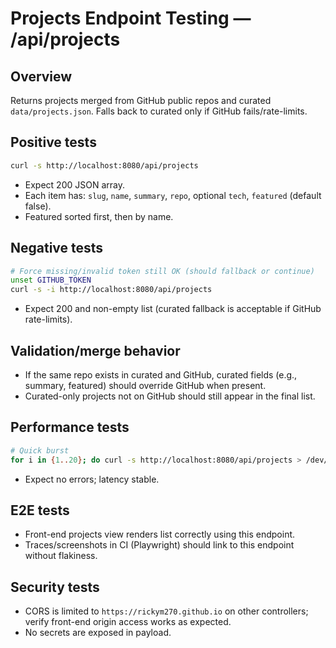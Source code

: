 # Projects Endpoint Testing — /api/projects

## Overview
Returns projects merged from GitHub public repos and curated `data/projects.json`. Falls back to curated only if GitHub fails/rate-limits.

## Positive tests
```bash
curl -s http://localhost:8080/api/projects
```
- Expect 200 JSON array.
- Each item has: `slug`, `name`, `summary`, `repo`, optional `tech`, `featured` (default false).
- Featured sorted first, then by name.

## Negative tests
```bash
# Force missing/invalid token still OK (should fallback or continue)
unset GITHUB_TOKEN
curl -s -i http://localhost:8080/api/projects
```
- Expect 200 and non-empty list (curated fallback is acceptable if GitHub rate-limits).

## Validation/merge behavior
- If the same repo exists in curated and GitHub, curated fields (e.g., summary, featured) should override GitHub when present.
- Curated-only projects not on GitHub should still appear in the final list.

## Performance tests
```bash
# Quick burst
for i in {1..20}; do curl -s http://localhost:8080/api/projects > /dev/null; done
```
- Expect no errors; latency stable.

## E2E tests
- Front-end projects view renders list correctly using this endpoint.
- Traces/screenshots in CI (Playwright) should link to this endpoint without flakiness.

## Security tests
- CORS is limited to `https://rickym270.github.io` on other controllers; verify front-end origin access works as expected.
- No secrets are exposed in payload.
